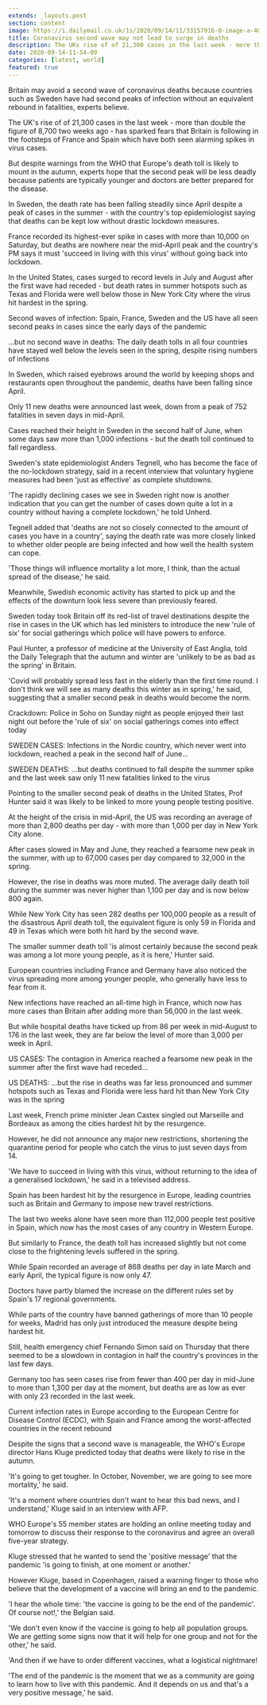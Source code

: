 ```yaml
---
extends: _layouts.post
section: content
image: https://i.dailymail.co.uk/1s/2020/09/14/11/33157916-0-image-a-40_1600080323650.jpg 
title: Coronavirus second wave may not lead to surge in deaths 
description: The UKs rise of of 21,300 cases in the last week - more than double the figure of 8,700 two weeks ago - has sparked fears that Britain is following in the footsteps of France and Spain. 
date: 2020-09-14-11-54-09 
categories: [latest, world] 
featured: true 
--- 
```

Britain may avoid a second wave of coronavirus deaths because countries such as Sweden have had second peaks of infection without an equivalent rebound in fatalities, experts believe. 

The UK's rise of of 21,300 cases in the last week - more than double the figure of 8,700 two weeks ago - has sparked fears that Britain is following in the footsteps of France and Spain which have both seen alarming spikes in virus cases. 

But despite warnings from the WHO that Europe's death toll is likely to mount in the autumn, experts hope that the second peak will be less deadly because patients are typically younger and doctors are better prepared for the disease. 

In Sweden, the death rate has been falling steadily since April despite a peak of cases in the summer - with the country's top epidemiologist saying that deaths can be kept low without drastic lockdown measures. 

France recorded its highest-ever spike in cases with more than 10,000 on Saturday, but deaths are nowhere near the mid-April peak and the country's PM says it must 'succeed in living with this virus' without going back into lockdown.  

In the United States, cases surged to record levels in July and August after the first wave had receded - but death rates in summer hotspots such as Texas and Florida were well below those in New York City where the virus hit hardest in the spring.

Second waves of infection: Spain, France, Sweden and the US have all seen second peaks in cases since the early days of the pandemic 

...but no second wave in deaths: The daily death tolls in all four countries have stayed well below the levels seen in the spring, despite rising numbers of infections 

In Sweden, which raised eyebrows around the world by keeping shops and restaurants open throughout the pandemic, deaths have been falling since April. 

Only 11 new deaths were announced last week, down from a peak of 752 fatalities in seven days in mid-April. 

Cases reached their height in Sweden in the second half of June, when some days saw more than 1,000 infections - but the death toll continued to fall regardless. 

Sweden's state epidemiologist Anders Tegnell, who has become the face of the no-lockdown strategy, said in a recent interview that voluntary hygiene measures had been 'just as effective' as complete shutdowns. 

'The rapidly declining cases we see in Sweden right now is another indication that you can get the number of cases down quite a lot in a country without having a complete lockdown,' he told Unherd. 

Tegnell added that 'deaths are not so closely connected to the amount of cases you have in a country', saying the death rate was more closely linked to whether older people are being infected and how well the health system can cope. 

'Those things will influence mortality a lot more, I think, than the actual spread of the disease,' he said. 

Meanwhile, Swedish economic activity has started to pick up and the effects of the downturn look less severe than previously feared.  

Sweden today took Britain off its red-list of travel destinations despite the rise in cases in the UK which has led ministers to introduce the new 'rule of six' for social gatherings which police will have powers to enforce. 

Paul Hunter, a professor of medicine at the University of East Anglia, told the Daily Telegraph that the autumn and winter are 'unlikely to be as bad as the spring' in Britain. 

'Covid will probably spread less fast in the elderly than the first time round. I don't think we will see as many deaths this winter as in spring,' he said, suggesting that a smaller second peak in deaths would become the norm. 

Crackdown: Police in Soho on Sunday night as people enjoyed their last night out before the 'rule of six' on social gatherings comes into effect today 

SWEDEN CASES: Infections in the Nordic country, which never went into lockdown, reached a peak in the second half of June...

SWEDEN DEATHS: ...but deaths continued to fall despite the summer spike and the last week saw only 11 new fatalities linked to the virus 

Pointing to the smaller second peak of deaths in the United States, Prof Hunter said it was likely to be linked to more young people testing positive.  

At the height of the crisis in mid-April, the US was recording an average of more than 2,800 deaths per day - with more than 1,000 per day in New York City alone. 

After cases slowed in May and June, they reached a fearsome new peak in the summer, with up to 67,000 cases per day compared to 32,000 in the spring. 

However, the rise in deaths was more muted. The average daily death toll during the summer was never higher than 1,100 per day and is now below 800 again.   

While New York City has seen 282 deaths per 100,000 people as a result of the disastrous April death toll, the equivalent figure is only 59 in Florida and 49 in Texas which were both hit hard by the second wave. 

The smaller summer death toll 'is almost certainly because the second peak was among a lot more young people, as it is here,' Hunter said.

European countries including France and Germany have also noticed the virus spreading more among younger people, who generally have less to fear from it. 

New infections have reached an all-time high in France, which now has more cases than Britain after adding more than 56,000 in the last week. 

But while hospital deaths have ticked up from 86 per week in mid-August to 176 in the last week, they are far below the level of more than 3,000 per week in April.  

US CASES: The contagion in America reached a fearsome new peak in the summer after the first wave had receded... 

US DEATHS: ...but the rise in deaths was far less pronounced and summer hotspots such as Texas and Florida were less hard hit than New York City was in the spring 

Last week, French prime minister Jean Castex singled out Marseille and Bordeaux as among the cities hardest hit by the resurgence. 

However, he did not announce any major new restrictions, shortening the quarantine period for people who catch the virus to just seven days from 14. 

'We have to succeed in living with this virus, without returning to the idea of a generalised lockdown,' he said in a televised address.

Spain has been hardest hit by the resurgence in Europe, leading countries such as Britain and Germany to impose new travel restrictions. 

The last two weeks alone have seen more than 112,000 people test positive in Spain, which now has the most cases of any country in Western Europe.  

But similarly to France, the death toll has increased slightly but not come close to the frightening levels suffered in the spring. 

While Spain recorded an average of 868 deaths per day in late March and early April, the typical figure is now only 47.  

Doctors have partly blamed the increase on the different rules set by Spain's 17 regional governments.  

While parts of the country have banned gatherings of more than 10 people for weeks, Madrid has only just introduced the measure despite being hardest hit. 

Still, health emergency chief Fernando Simon said on Thursday that there seemed to be a slowdown in contagion in half the country's provinces in the last few days. 

Germany too has seen cases rise from fewer than 400 per day in mid-June to more than 1,300 per day at the moment, but deaths are as low as ever with only 23 recorded in the last week.  

Current infection rates in Europe according to the European Centre for Disease Control (ECDC), with Spain and France among the worst-affected countries in the recent rebound 

Despite the signs that a second wave is manageable, the WHO's Europe director Hans Kluge predicted today that deaths were likely to rise in the autumn. 

'It's going to get tougher. In October, November, we are going to see more mortality,' he said.  

'It's a moment where countries don't want to hear this bad news, and I understand,' Kluge said in an interview with AFP. 

WHO Europe's 55 member states are holding an online meeting today and tomorrow to discuss their response to the coronavirus and agree an overall five-year strategy. 

Kluge stressed that he wanted to send the 'positive message' that the pandemic 'is going to finish, at one moment or another.' 

However Kluge, based in Copenhagen, raised a warning finger to those who believe that the development of a vaccine will bring an end to the pandemic.

'I hear the whole time: 'the vaccine is going to be the end of the pandemic'. Of course not!,' the Belgian said.

'We don't even know if the vaccine is going to help all population groups. We are getting some signs now that it will help for one group and not for the other,' he said.

'And then if we have to order different vaccines, what a logistical nightmare!

'The end of the pandemic is the moment that we as a community are going to learn how to live with this pandemic. And it depends on us and that's a very positive message,' he said. 

